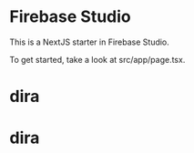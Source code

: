 # Firebase Studio

This is a NextJS starter in Firebase Studio.

To get started, take a look at src/app/page.tsx.
# dira
# dira
